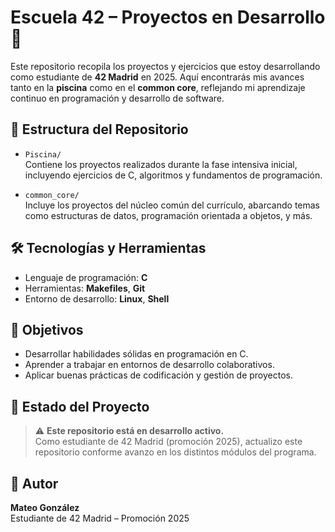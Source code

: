 # Escuela 42 – Proyectos en Desarrollo 🚧

Este repositorio recopila los proyectos y ejercicios que estoy desarrollando como estudiante de **42 Madrid** en 2025. Aquí encontrarás mis avances tanto en la **piscina** como en el **common core**, reflejando mi aprendizaje continuo en programación y desarrollo de software.

## 📁 Estructura del Repositorio

- `Piscina/`  
  Contiene los proyectos realizados durante la fase intensiva inicial, incluyendo ejercicios de C, algoritmos y fundamentos de programación.

- `common_core/`  
  Incluye los proyectos del núcleo común del currículo, abarcando temas como estructuras de datos, programación orientada a objetos, y más.

## 🛠️ Tecnologías y Herramientas

- Lenguaje de programación: **C**
- Herramientas: **Makefiles**, **Git**
- Entorno de desarrollo: **Linux**, **Shell**

## 🎯 Objetivos

- Desarrollar habilidades sólidas en programación en C.
- Aprender a trabajar en entornos de desarrollo colaborativos.
- Aplicar buenas prácticas de codificación y gestión de proyectos.

## 🚀 Estado del Proyecto

> ⚠️ **Este repositorio está en desarrollo activo.**  
> Como estudiante de 42 Madrid (promoción 2025), actualizo este repositorio conforme avanzo en los distintos módulos del programa.

## 📝 Autor

**Mateo González**  
Estudiante de 42 Madrid – Promoción 2025
